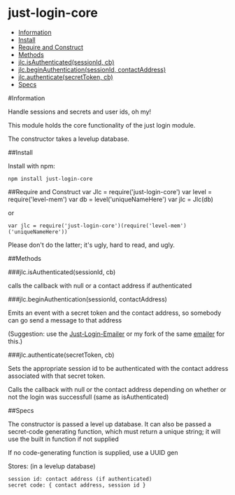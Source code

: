 just-login-core
===============

- [Information](https://github.com/ArtskydJ/just-login-core#information)
- [Install](https://github.com/ArtskydJ/just-login-core#install)
- [Require and Construct](https://github.com/ArtskydJ/just-login-core#require-and-construct)
- [Methods](https://github.com/ArtskydJ/just-login-core#methods)
- [jlc.isAuthenticated(sessionId, cb)](https://github.com/ArtskydJ/just-login-core#jlcisauthenticatedsessionid-cb)
- [jlc.beginAuthentication(sessionId, contactAddress)](https://github.com/ArtskydJ/just-login-core#jlcbeginauthenticationsessionid-contactaddress)
- [jlc.authenticate(secretToken, cb)](https://github.com/ArtskydJ/just-login-core#jlcauthenticatesecrettoken-cb)
- [Specs](https://github.com/ArtskydJ/just-login-core#specs)

#Information

Handle sessions and secrets and user ids, oh my!

This module holds the core functionality of the just login module.

The constructor takes a levelup database.

##Install

Install with npm:

	npm install just-login-core
	
##Require and Construct
	var Jlc = require('just-login-core')
	var level = require('level-mem')
	var db = level('uniqueNameHere')
	var jlc = Jlc(db)

or

	var jlc = require('just-login-core')(require('level-mem')('uniqueNameHere'))

Please don't do the latter; it's ugly, hard to read, and ugly.


##Methods

###jlc.isAuthenticated(sessionId, cb)

calls the callback with null or a contact address if authenticated

###jlc.beginAuthentication(sessionId, contactAddress)

Emits an event with a secret token and the contact address, so somebody can go send a message to that address

(Suggestion: use the [Just-Login-Emailer](https://github.com/coding-in-the-wild/just-login-emailer) or my fork of the same [emailer](https://github.com/ArtskydJ/just-login-emailer) for this.)

###jlc.authenticate(secretToken, cb)

Sets the appropriate session id to be authenticated with the contact address associated with that secret token.

Calls the callback with null or the contact address depending on whether or not the login was successfull (same as isAuthenticated)


##Specs

The constructor is passed a level up database.
It can also be passed a secret-code generating function, which must return a unique string; it will use the built in function if not supplied

If no code-generating function is supplied, use a UUID gen

Stores: (in a levelup database)

	session id: contact address (if authenticated)
	secret code: { contact address, session id }
